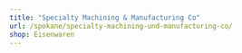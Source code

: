```yaml
---
title: "Specialty Machining & Manufacturing Co"
url: /spokane/specialty-machining-und-manufacturing-co/
shop: Eisenwaren
---
```

